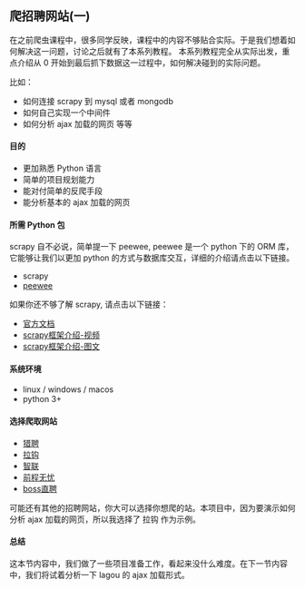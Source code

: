 ## 爬招聘网站(一)


在之前爬虫课程中，很多同学反映，课程中的内容不够贴合实际。于是我们想着如何解决这一问题，讨论之后就有了本系列教程。
本系列教程完全从实际出发，重点介绍从 0 开始到最后抓下数据这一过程中，如何解决碰到的实际问题。

比如：

- 如何连接 scrapy 到 mysql 或者 mongodb
- 如何自己实现一个中间件
- 如何分析 ajax 加载的网页
等等


#### 目的

- 更加熟悉 Python 语言
- 简单的项目规划能力
- 能对付简单的反爬手段
- 能分析基本的 ajax 加载的网页

#### 所需 Python 包

scrapy 自不必说，简单提一下 peewee, peewee 是一个 python 下的 ORM 库，它能够让我们以更加 python 的方式与数据库交互，详细的介绍请点击以下链接。

- scrapy
- [peewee](http://docs.peewee-orm.com/en/latest/)

如果你还不够了解 scrapy, 请点击以下链接：

- [官方文档](https://doc.scrapy.org/en/latest/intro/tutorial.html)
- [scrapy框架介绍-视频](http://crossincode.com/school/lesson/123/)
- [scrapy框架介绍-图文](http://crossincode.com/school/lesson/156/)


#### 系统环境

- linux / windows / macos
- python 3+

#### 选择爬取网站

- [猎聘](https://c.liepin.com)
- [拉钩](https://www.lagou.com/)
- [智联](http://ts.zhaopin.com/jump/index.html)
- [前程无忧](http://www.51job.com)
- [boss直聘](http://www.zhipin.com/?sid=sem_pz_bdpc_index)

可能还有其他的招聘网站，你大可以选择你想爬的站。本项目中，因为要演示如何分析 ajax 加载的网页，所以我选择了 拉钩 作为示例。


#### 总结

这本节内容中，我们做了一些项目准备工作，看起来没什么难度。在下一节内容中，我们将试着分析一下 lagou 的 ajax 加载形式。
